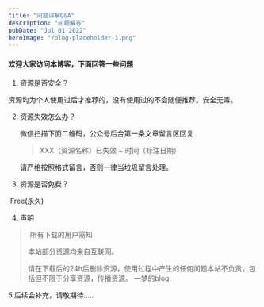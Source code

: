 ```yaml
---
title: "问题详解Q&A"
description: "问题解答"
pubDate: "Jul 01 2022"
heroImage: "/blog-placeholder-1.png"
---
```


#### 欢迎大家访问本博客，下面回答一些问题

1. 资源是否安全？

​     资源均为个人使用过后才推荐的，没有使用过的不会随便推荐。安全无毒。

2. 资源失效怎么办？

   微信扫描下面二维码，公众号后台第一条文章留言区回复  

   > XXX（资源名称）已失效 + 时间（标注日期）

   请严格按照格式留言，否则一律当垃圾留言处理。

3. 资源是否免费？

​     Free(永久) 

4. 声明

> ​						所有下载的用户需知
>
> 本站部分资源均来自互联网。
>
> 请在下载后的24h后删除资源，使用过程中产生的任何问题本站不负责，包括但不限于分享资源，传播资源。
> 											            —梦的blog

5.后续会补充，请敬期待.....
